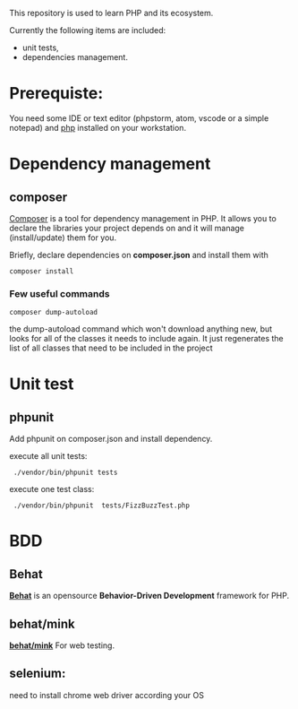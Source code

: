 
This repository is used to learn PHP and its ecosystem.

Currently the following items are included: 
- unit tests,
- dependencies management.

# Prerequiste:
You need some IDE or text editor (phpstorm, atom, vscode or a simple notepad) and [php](https://www.php.net/manual/fr/install.php)  installed on your workstation.


# Dependency management
## composer
[Composer](https://getcomposer.org/download/) is a tool for dependency management in PHP. It allows you to declare the libraries your project depends on and it will manage (install/update) them for you.

Briefly, declare dependencies on __composer.json__ and install them with 
```shell
composer install
```

### Few useful commands
```
composer dump-autoload
```

the dump-autoload command which won't download anything new, but looks for all of the classes it needs to include again. It just regenerates the list of all classes that need to be included in the project 


# Unit test
## phpunit
Add phpunit on composer.json and install dependency.

execute all unit tests:
```
 ./vendor/bin/phpunit tests
```
execute one test class:
```
 ./vendor/bin/phpunit  tests/FizzBuzzTest.php
 ```

 # BDD
 ## Behat
 [**Behat**](https://docs.behat.org/en/latest/) is an opensource **Behavior-Driven Development** framework for PHP.

## behat/mink
[**behat/mink**](https://mink.behat.org/en/latest/) For web testing.


## selenium: 
need to install chrome web driver according your OS